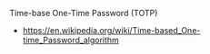 Time-base One-Time Password (TOTP)

* https://en.wikipedia.org/wiki/Time-based_One-time_Password_algorithm